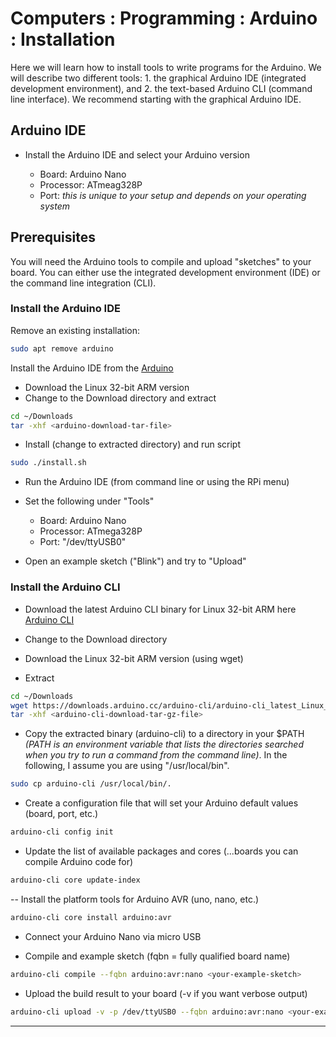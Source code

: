 # Computers : Programming : Arduino : Installation

Here we will learn how to install tools to write programs for the Arduino. We will describe two different tools: 1. the graphical Arduino IDE (integrated development environment), and 2. the text-based Arduino CLI (command line interface). We recommend starting with the graphical Arduino IDE.

## Arduino IDE


- Install the Arduino IDE and select your Arduino version

  - Board: Arduino Nano
  - Processor: ATmeag328P
  - Port: *this is unique to your setup and depends on your operating system*


## Prerequisites

You will need the Arduino tools to compile and upload "sketches" to your board. You can either use the integrated development environment (IDE) or the command line integration (CLI).

### Install the Arduino IDE

Remove an existing installation:

```bash
sudo apt remove arduino
```

Install the Arduino IDE from the [Arduino](https://www.arduino.cc/en/Main/Software)
 - Download the Linux 32-bit ARM version
 - Change to the Download directory and extract

```bash
cd ~/Downloads
tar -xhf <arduino-download-tar-file>
```

- Install (change to extracted directory) and run script

```bash
sudo ./install.sh
```
- Run the Arduino IDE (from command line or using the RPi menu)

- Set the following under "Tools"
  - Board: Arduino Nano
  - Processor: ATmega328P
  - Port: "/dev/ttyUSB0"

- Open an example sketch ("Blink") and try to "Upload"

### Install the Arduino CLI

- Download the latest Arduino CLI binary for Linux 32-bit ARM here [Arduino CLI](https://arduino.github.io/arduino-cli/installation/)

 - Change to the Download directory
 - Download the Linux 32-bit ARM version (using wget)
 - Extract

```bash
cd ~/Downloads
wget https://downloads.arduino.cc/arduino-cli/arduino-cli_latest_Linux_ARMv7.tar.gz
tar -xhf <arduino-cli-download-tar-gz-file>
```

- Copy the extracted binary (arduino-cli) to a directory in your $PATH *(PATH is an environment variable that lists the directories searched when you try to run a command from the command line)*. In the following, I assume you are using "/usr/local/bin".

```bash
sudo cp arduino-cli /usr/local/bin/.
```

- Create a configuration file that will set your Arduino default values (board, port, etc.)

```bash
arduino-cli config init
```

- Update the list of available packages and cores (...boards you can compile Arduino code for)

```bash
arduino-cli core update-index
```

-- Install the platform tools for Arduino AVR (uno, nano, etc.)

```bash
arduino-cli core install arduino:avr
```

- Connect your Arduino Nano via micro USB

- Compile and example sketch (fqbn = fully qualified board name)

```bash
arduino-cli compile --fqbn arduino:avr:nano <your-example-sketch>
```

- Upload the build result to your board (-v if you want verbose output)

```bash
arduino-cli upload -v -p /dev/ttyUSB0 --fqbn arduino:avr:nano <your-example-sketch>
```

----
